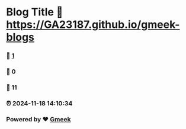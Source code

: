 # Blog Title :link: https://GA23187.github.io/gmeek-blogs 
### :page_facing_up: [1](https://GA23187.github.io/gmeek-blogs/tag.html) 
### :speech_balloon: 0 
### :hibiscus: 11 
### :alarm_clock: 2024-11-18 14:10:34 
### Powered by :heart: [Gmeek](https://github.com/Meekdai/Gmeek)
